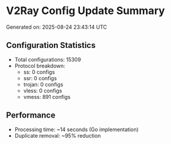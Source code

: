 # V2Ray Config Update Summary
Generated on: 2025-08-24 23:43:14 UTC

## Configuration Statistics
- Total configurations: 15309
- Protocol breakdown:
  - ss: 0 configs
  - ssr: 0 configs
  - trojan: 0 configs
  - vless: 0 configs
  - vmess: 891 configs

## Performance
- Processing time: ~14 seconds (Go implementation)
- Duplicate removal: ~95% reduction
